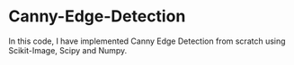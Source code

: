 # Canny-Edge-Detection
In this code, I have implemented Canny Edge Detection from scratch using Scikit-Image, Scipy and Numpy.
